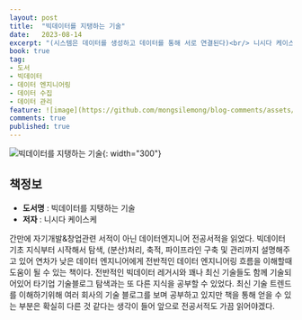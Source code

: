 ```yaml
---
layout: post
title:  "빅데이터를 지탱하는 기술"
date:   2023-08-14
excerpt: "(시스템은 데이터를 생성하고 데이터를 통해 서로 연결된다)<br/> 니시다 케이스케 저"
book: true
tag:
- 도서
- 빅데이터
- 데이터 엔지니어링
- 데이터 수집
- 데이터 관리
feature: ![image](https://github.com/mongsilemong/blog-comments/assets/70885010/72a94010-548c-4bcd-9664-5a2822073e74)
comments: true
published: true
---
```


![빅데이터를 지탱하는 기술](https://github.com/mongsilemong/blog-comments/assets/70885010/72a94010-548c-4bcd-9664-5a2822073e74){: width="300"} 

## 책정보
   - **도서명** : 빅데이터를 지탱하는 기술
   - **저자** :  니시다 케이스케

간만에 자기개발&창업관련 서적이 아닌 데이터엔지니어 전공서적을 읽었다. 빅데이터 기초 지식부터 시작해서 탐색, (분산)처리, 축적, 파이프라인 구축 및 관리까지 설명해주고 있어 연차가 낮은 데이터 엔지니어에게 전반적인 데이터 엔지니어링 흐름을 이해할때 도움이 될 수 있는 책이다. 전반적인 빅데이터 레거시와 꽤나 최신 기술들도 함께 기술되어있어 타기업 기술블로그 탐색과는 또 다른 지식을 공부할 수 있었다. 최신 기술 트렌드를 이해하기위해 여러 회사의 기술 블로그를 보며 공부하고 있지만 책을 통해 얻을 수 있는 부분은 확실히 다른 것 같다는 생각이 들어 앞으로 전공서적도 가끔 읽어야겠다.
